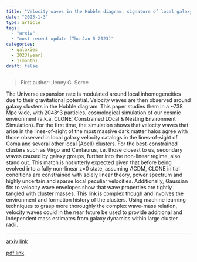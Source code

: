 ```yaml
---
title: "Velocity waves in the Hubble diagram: signature of local galaxy clusters"
date: "2023-1-3"
type: article
tags:
  - "arxiv"
  - "most recent update (Thu Jan 5 2023)"
categories:
  - galaxies
  - 2023(year)
  - 1(month)
draft: false
---
```


> First author: Jenny G. Sorce

 The Universe expansion rate is modulated around local inhomogeneities due to
their gravitational potential. Velocity waves are then observed around galaxy
clusters in the Hubble diagram. This paper studies them in a ~738 Mpc wide,
with 2048^3 particles, cosmological simulation of our cosmic environment
(a.k.a. CLONE: Constrained LOcal & Nesting Environment Simulation). For the
first time, the simulation shows that velocity waves that arise in the
lines-of-sight of the most massive dark matter halos agree with those observed
in local galaxy velocity catalogs in the lines-of-sight of Coma and several
other local (Abell) clusters. For the best-constrained clusters such as Virgo
and Centaurus, i.e. those closest to us, secondary waves caused by galaxy
groups, further into the non-linear regime, also stand out. This match is not
utterly expected given that before being evolved into a fully non-linear z=0
state, assuming $\Lambda$CDM, CLONE initial conditions are constrained with
solely linear theory, power spectrum and highly uncertain and sparse local
peculiar velocities. Additionally, Gaussian fits to velocity wave envelopes
show that wave properties are tightly tangled with cluster masses. This link is
complex though and involves the environment and formation history of the
clusters. Using machine learning techniques to grasp more thoroughly the
complex wave-mass relation, velocity waves could in the near future be used to
provide additional and independent mass estimates from galaxy dynamics within
large cluster radii.

---
[arxiv link](http://arxiv.org/abs/2301.01305v1)

[pdf link](http://arxiv.org/pdf/2301.01305v1)